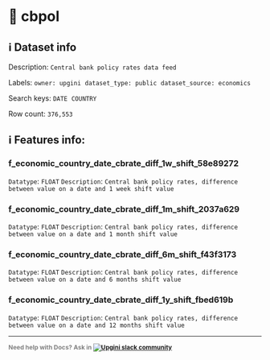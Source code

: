 # 📖 cbpol 
## ℹ️ Dataset info 
Description: `Central bank policy rates data feed` 

Labels: ` owner: upgini ` &nbsp;` dataset_type: public ` &nbsp;` dataset_source: economics ` &nbsp;

Search keys: 
` DATE ` &nbsp;` COUNTRY ` &nbsp;

Row count: `376,553` 

## ℹ️ Features info:

### f_economic_country_date_cbrate_diff_1w_shift_58e89272
`Datatype`: `FLOAT`
`Description`: `Central bank policy rates, difference between value on a date and 1 week shift value`

### f_economic_country_date_cbrate_diff_1m_shift_2037a629
`Datatype`: `FLOAT`
`Description`: `Central bank policy rates, difference between value on a date and 1 month shift value`

### f_economic_country_date_cbrate_diff_6m_shift_f43f3173
`Datatype`: `FLOAT`
`Description`: `Central bank policy rates, difference between value on a date and 6 months shift value`

### f_economic_country_date_cbrate_diff_1y_shift_fbed619b
`Datatype`: `FLOAT`
`Description`: `Central bank policy rates, difference between value on a date and 12 months shift value`



---

<span style="color:grey;font-weight:700;font-size:12px">
    Need help with Docs? Ask in
    <a href="https://4mlg.short.gy/join-upgini-community">
        <img alt="Upgini slack community" src="https://img.shields.io/badge/slack-@upgini-orange.svg?logo=slack">
    </a>
</span>